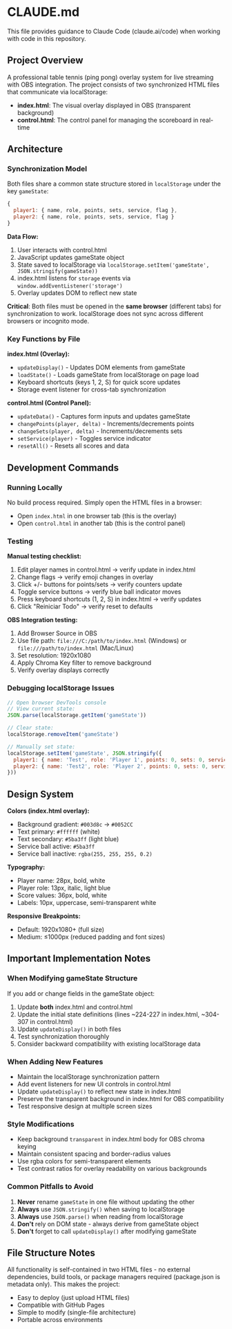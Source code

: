 # CLAUDE.md

This file provides guidance to Claude Code (claude.ai/code) when working with code in this repository.

## Project Overview

A professional table tennis (ping pong) overlay system for live streaming with OBS integration. The project consists of two synchronized HTML files that communicate via localStorage:
- **index.html**: The visual overlay displayed in OBS (transparent background)
- **control.html**: The control panel for managing the scoreboard in real-time

## Architecture

### Synchronization Model
Both files share a common state structure stored in `localStorage` under the key `gameState`:

```javascript
{
  player1: { name, role, points, sets, service, flag },
  player2: { name, role, points, sets, service, flag }
}
```

**Data Flow:**
1. User interacts with control.html
2. JavaScript updates gameState object
3. State saved to localStorage via `localStorage.setItem('gameState', JSON.stringify(gameState))`
4. index.html listens for `storage` events via `window.addEventListener('storage')`
5. Overlay updates DOM to reflect new state

**Critical**: Both files must be opened in the **same browser** (different tabs) for synchronization to work. localStorage does not sync across different browsers or incognito mode.

### Key Functions by File

**index.html (Overlay):**
- `updateDisplay()` - Updates DOM elements from gameState
- `loadState()` - Loads gameState from localStorage on page load
- Keyboard shortcuts (keys 1, 2, S) for quick score updates
- Storage event listener for cross-tab synchronization

**control.html (Control Panel):**
- `updateData()` - Captures form inputs and updates gameState
- `changePoints(player, delta)` - Increments/decrements points
- `changeSets(player, delta)` - Increments/decrements sets
- `setService(player)` - Toggles service indicator
- `resetAll()` - Resets all scores and data

## Development Commands

### Running Locally
No build process required. Simply open the HTML files in a browser:
- Open `index.html` in one browser tab (this is the overlay)
- Open `control.html` in another tab (this is the control panel)

### Testing
**Manual testing checklist:**
1. Edit player names in control.html → verify update in index.html
2. Change flags → verify emoji changes in overlay
3. Click +/- buttons for points/sets → verify counters update
4. Toggle service buttons → verify blue ball indicator moves
5. Press keyboard shortcuts (1, 2, S) in index.html → verify updates
6. Click "Reiniciar Todo" → verify reset to defaults

**OBS Integration testing:**
1. Add Browser Source in OBS
2. Use file path: `file:///C:/path/to/index.html` (Windows) or `file:///path/to/index.html` (Mac/Linux)
3. Set resolution: 1920x1080
4. Apply Chroma Key filter to remove background
5. Verify overlay displays correctly

### Debugging localStorage Issues
```javascript
// Open browser DevTools console
// View current state:
JSON.parse(localStorage.getItem('gameState'))

// Clear state:
localStorage.removeItem('gameState')

// Manually set state:
localStorage.setItem('gameState', JSON.stringify({
  player1: { name: 'Test', role: 'Player 1', points: 0, sets: 0, service: true, flag: '🇪🇸' },
  player2: { name: 'Test2', role: 'Player 2', points: 0, sets: 0, service: false, flag: '🇦🇷' }
}))
```

## Design System

**Colors (index.html overlay):**
- Background gradient: `#003d8c` → `#0052CC`
- Text primary: `#ffffff` (white)
- Text secondary: `#5ba3ff` (light blue)
- Service ball active: `#5ba3ff`
- Service ball inactive: `rgba(255, 255, 255, 0.2)`

**Typography:**
- Player name: 28px, bold, white
- Player role: 13px, italic, light blue
- Score values: 36px, bold, white
- Labels: 10px, uppercase, semi-transparent white

**Responsive Breakpoints:**
- Default: 1920x1080+ (full size)
- Medium: ≤1000px (reduced padding and font sizes)

## Important Implementation Notes

### When Modifying gameState Structure
If you add or change fields in the gameState object:
1. Update **both** index.html and control.html
2. Update the initial state definitions (lines ~224-227 in index.html, ~304-307 in control.html)
3. Update `updateDisplay()` in both files
4. Test synchronization thoroughly
5. Consider backward compatibility with existing localStorage data

### When Adding New Features
- Maintain the localStorage synchronization pattern
- Add event listeners for new UI controls in control.html
- Update `updateDisplay()` to reflect new state in index.html
- Preserve the transparent background in index.html for OBS compatibility
- Test responsive design at multiple screen sizes

### Style Modifications
- Keep background `transparent` in index.html body for OBS chroma keying
- Maintain consistent spacing and border-radius values
- Use rgba colors for semi-transparent elements
- Test contrast ratios for overlay readability on various backgrounds

### Common Pitfalls to Avoid
1. **Never** rename `gameState` in one file without updating the other
2. **Always** use `JSON.stringify()` when saving to localStorage
3. **Always** use `JSON.parse()` when reading from localStorage
4. **Don't** rely on DOM state - always derive from gameState object
5. **Don't** forget to call `updateDisplay()` after modifying gameState

## File Structure Notes

All functionality is self-contained in two HTML files - no external dependencies, build tools, or package managers required (package.json is metadata only). This makes the project:
- Easy to deploy (just upload HTML files)
- Compatible with GitHub Pages
- Simple to modify (single-file architecture)
- Portable across environments

